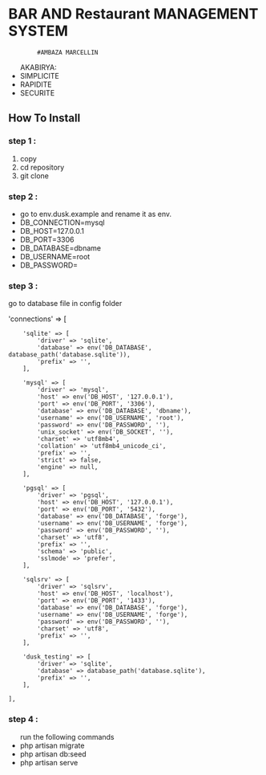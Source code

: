 

<h1>BAR AND Restaurant MANAGEMENT SYSTEM</h1>


			#AMBAZA MARCELLIN

<ul>AKABIRYA: 
		<li>SIMPLICITE</li>
		<li>RAPIDITE</li>
		<li>SECURITE</li>

</ul>


<h2>How To Install</h2>

 <h3>step 1 :</h3>
 	<ol>
    <li>copy</li>
 	<li>cd repository</li>
 	<li>git clone</li> 
 </ol>
 <h3>step 2 : </h3>
    <ul>
 	  <li>go to env.dusk.example and rename it as env.</li>
 	<li>DB_CONNECTION=mysql</li>
	<li>DB_HOST=127.0.0.1</li>
	<li>DB_PORT=3306</li>
	<li>DB_DATABASE=dbname</li>
	<li>DB_USERNAME=root</li>
	<li>DB_PASSWORD=</li>
</ul>

 <h3>step 3 :</h3>
 	<p>go to database file in config folder</p>
 	'connections' => [

        'sqlite' => [
            'driver' => 'sqlite',
            'database' => env('DB_DATABASE', database_path('database.sqlite')),
            'prefix' => '',
        ],

        'mysql' => [
            'driver' => 'mysql',
            'host' => env('DB_HOST', '127.0.0.1'),
            'port' => env('DB_PORT', '3306'),
            'database' => env('DB_DATABASE', 'dbname'),
            'username' => env('DB_USERNAME', 'root'),
            'password' => env('DB_PASSWORD', ''),
            'unix_socket' => env('DB_SOCKET', ''),
            'charset' => 'utf8mb4',
            'collation' => 'utf8mb4_unicode_ci',
            'prefix' => '',
            'strict' => false,
            'engine' => null,
        ],

        'pgsql' => [
            'driver' => 'pgsql',
            'host' => env('DB_HOST', '127.0.0.1'),
            'port' => env('DB_PORT', '5432'),
            'database' => env('DB_DATABASE', 'forge'),
            'username' => env('DB_USERNAME', 'forge'),
            'password' => env('DB_PASSWORD', ''),
            'charset' => 'utf8',
            'prefix' => '',
            'schema' => 'public',
            'sslmode' => 'prefer',
        ],

        'sqlsrv' => [
            'driver' => 'sqlsrv',
            'host' => env('DB_HOST', 'localhost'),
            'port' => env('DB_PORT', '1433'),
            'database' => env('DB_DATABASE', 'forge'),
            'username' => env('DB_USERNAME', 'forge'),
            'password' => env('DB_PASSWORD', ''),
            'charset' => 'utf8',
            'prefix' => '',
        ],

        'dusk_testing' => [
            'driver' => 'sqlite',
            'database' => database_path('database.sqlite'),
            'prefix' => '',
        ],

    ],

   <h3>step 4 :</h3>
    <ul>run the following commands
    	<li>php artisan migrate</li>
    	<li>php artisan db:seed</li>
    	<li>php artisan serve</li>
    </ul>
